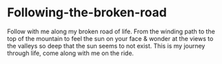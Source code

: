 # Following-the-broken-road
Follow with me along my broken road of life. From the winding path to the top of the mountain to feel the sun on your face &amp; wonder at the views to the valleys so deep that the sun seems to not exist. This is my journey through life, come along with me on the ride.
